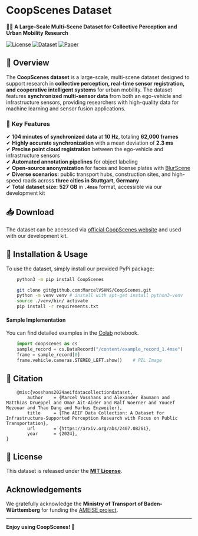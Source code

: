 # **CoopScenes Dataset**  
🚗📡 **A Large-Scale Multi-Scene Dataset for Collective Perception and Urban Mobility Research**  

[![License](https://img.shields.io/badge/license-MIT-blue.svg)](LICENSE) [![Dataset](https://img.shields.io/badge/Dataset-527GB-green)](https://coopscenes.github.io/) [![Paper](https://img.shields.io/badge/Paper-ArXiv-orange)](https://arxiv.org/abs/2407.08261)  

## 🚀 **Overview**  
The **CoopScenes dataset** is a large-scale, multi-scene dataset designed to support research in **collective perception,
real-time sensor registration, and cooperative intelligent systems** for urban mobility. The dataset features **synchronized 
multi-sensor data** from both an ego-vehicle and infrastructure sensors, providing researchers with high-quality data for
machine learning and sensor fusion applications.

### 📌 **Key Features**  
✔ **104 minutes of synchronized data** at **10 Hz**, totaling **62,000 frames**  
✔ **Highly accurate synchronization** with a mean deviation of **2.3 ms**  
✔ **Precise point cloud registration** between the ego-vehicle and infrastructure sensors  
✔ **Automated annotation pipelines** for object labeling  
✔ **Open-source anonymization** for faces and license plates with [BlurScene](https://github.com/CoopScenes/BlurScene)  
✔ **Diverse scenarios:** public transport hubs, construction sites, and high-speed roads across **three cities in Stuttgart, Germany**  
✔ **Total dataset size:** **527 GB** in **`.4mse`** format, accessible via our development kit  

## 📥 **Download**
The dataset can be accessed via [official CoopScenes website](https://coopscenes.github.io/) and used with our development kit.

## 🔧 **Installation & Usage**  
To use the dataset, simply install our provided PyPi package:
```bash
    python3 -m pip install CoopScenes
```

```bash
    git clone git@github.com:MarcelVSHNS/CoopScenes.git
    python -m venv venv # install with apt-get install python3-venv
    source ./venv/bin/ activate
    pip install -r requirements.txt 
```

#### Sample Implementation
You can find detailed examples in the [Colab](https://colab.research.google.com/drive/1p2cw3bSZ6B798qQ2jVnpvKQI5pv_-y_D?usp=sharing#scrollTo=aYpilA40LqDK) notebook.
```python
    import coopscenes as cs
    sample_record = cs.DataRecord("/content/example_record_1.4mse")
    frame = sample_record[0]
    frame.vehicle.cameras.STEREO_LEFT.show()    # PIL Image
```

## 📑 Citation
```
    @misc{vosshans2024aeifdatacollectiondataset,
        author    = {Marcel Vosshans and Alexander Baumann and Matthias Drueppel and Omar Ait-Aider and Ralf Woerner and Youcef Mezouar and Thao Dang and Markus Enzweiler},
        title     = {The AEIF Data Collection: A Dataset for Infrastructure-Supported Perception Research with Focus on Public Transportation},
        url       = {https://arxiv.org/abs/2407.08261},
        year      = {2024},
}
```

## 📜 **License**
This dataset is released under the **[MIT License](LICENSE)**.

## Acknowledgements
We gratefully acknowledge the **Ministry of Transport of Baden-Württemberg** for funding the [AMEISE project](https://ameise.wandelgesellschaft.de/).

---

**Enjoy using CoopScenes! 🚀**



